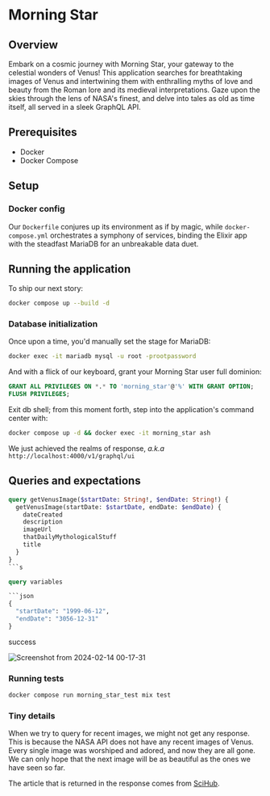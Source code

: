 # Morning Star

## Overview

Embark on a cosmic journey with Morning Star, your gateway to the celestial wonders of Venus! This application searches for breathtaking images of Venus and intertwining them with enthralling myths of love and beauty from the Roman lore and its medieval interpretations. Gaze upon the skies through the lens of NASA's finest, and delve into tales as old as time itself, all served in a sleek GraphQL API.

## Prerequisites

- Docker
- Docker Compose

## Setup

### Docker config

Our `Dockerfile` conjures up its environment as if by magic, while `docker-compose.yml` orchestrates a symphony of services, binding the Elixir app with the steadfast MariaDB for an unbreakable data duet.

## Running the application

To ship our next story:

```bash
docker compose up --build -d
```

### Database initialization

Once upon a time, you'd manually set the stage for MariaDB:

```bash
docker exec -it mariadb mysql -u root -prootpassword
```

And with a flick of our keyboard, grant your Morning Star user full dominion:

```sql
GRANT ALL PRIVILEGES ON *.* TO 'morning_star'@'%' WITH GRANT OPTION;
FLUSH PRIVILEGES;
```

Exit db shell; from this moment forth, step into the application's command center with:

```bash
docker compose up -d && docker exec -it morning_star ash
```

We just achieved the realms of response, _a.k.a_
`http://localhost:4000/v1/graphql/ui`

## Queries and expectations

```graphql
query getVenusImage($startDate: String!, $endDate: String!) {
  getVenusImage(startDate: $startDate, endDate: $endDate) {
    dateCreated
    description
    imageUrl
    thatDailyMythologicalStuff
    title
  }
}
```s

query variables

```json
{
  "startDate": "1999-06-12",
  "endDate": "3056-12-31"
}
```

success

![Screenshot from 2024-02-14 00-17-31](https://github.com/debora-be/morning-star/assets/72231462/c996b2cf-c71a-4104-97bd-9c06905af7c5)

### Running tests

```bash
docker compose run morning_star_test mix test
```

### Tiny details

When we try to query for recent images, we might not get any response. This is because the NASA API does not have any recent images of Venus. Every single image was worshiped and adored, and now they are all gone. We can only hope that the next image will be as beautiful as the ones we have seen so far.

The article that is returned in the response comes from [SciHub](https://sci-hub.wf/10.2307/27707955).